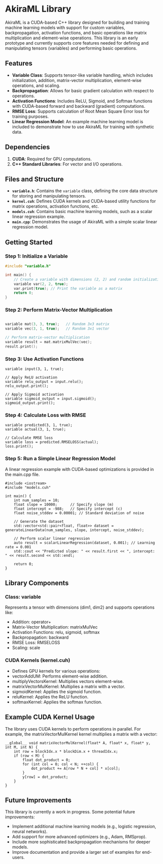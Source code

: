 # AkiraML Library

AkiraML is a CUDA-based C++ library designed for building and training machine learning models with support for custom variables, backpropagation, activation functions, and basic operations like matrix multiplication and element-wise operations. This library is an early prototype and currently supports core features needed for defining and manipulating tensors (variables) and performing basic operations.

## Features
- **Variable Class**: Supports tensor-like variable handling, which includes initialization, addition, matrix-vector multiplication, element-wise operations, and scaling.
- **Backpropagation**: Allows for basic gradient calculation with respect to operations.
- **Activation Functions**: Includes ReLU, Sigmoid, and Softmax functions with CUDA-based forward and backward (gradient) computations.
- **RMSE Loss**: Supports calculation of Root Mean Square Error loss for training purposes.
- **Linear Regression Model**: An example machine learning model is included to demonstrate how to use AkiraML for training with synthetic data.

## Dependencies
1. **CUDA**: Required for GPU computations.
2. **C++ Standard Libraries**: For vector and I/O operations.

## Files and Structure
- **`variable.h`**: Contains the `variable` class, defining the core data structure for storing and manipulating tensors.
- **`kernel.cuh`**: Defines CUDA kernels and CUDA-based utility functions for matrix operations, activation functions, etc.
- **`models.cuh`**: Contains basic machine learning models, such as a scalar linear regression example.
- **`main.cpp`**: Demonstrates the usage of AkiraML with a simple scalar linear regression model.

## Getting Started

### Step 1: Initialize a Variable
```cpp
#include "variable.h"

int main() {
    // Create a variable with dimensions (2, 2) and random initialization
    variable var(2, 2, true);
    var.print(true); // Print the variable as a matrix
    return 0;
}
```

### Step 2: Perform Matrix-Vector Multiplication
```cpp

variable mat(3, 3, true);   // Random 3x3 matrix
variable vec(3, 1, true);   // Random 3x1 vector

// Perform matrix-vector multiplication
variable result = mat.matrixMulVec(vec);
result.print();
```
### Step 3: Use Activation Functions

```
variable input(3, 1, true);

// Apply ReLU activation
variable relu_output = input.relu();
relu_output.print();

// Apply Sigmoid activation
variable sigmoid_output = input.sigmoid();
sigmoid_output.print();

```
### Step 4: Calculate Loss with RMSE
```
variable predicted(3, 1, true);
variable actual(3, 1, true);

// Calculate RMSE loss
variable loss = predicted.RMSELOSS(actual);
loss.print();
```
### Step 5: Run a Simple Linear Regression Model
A linear regression example with CUDA-based optimizations is provided in the main.cpp file.
```
#include <iostream>
#include "models.cuh"

int main() {
    int num_samples = 10;
    float slope = 10000;      // Specify slope (m)
    float intercept = -988;   // Specify intercept (c)
    float noise_stddev = 0.00001; // Standard deviation of noise

    // Generate the dataset
    std::vector<std::pair<float, float>> dataset = generateLinearData(num_samples, slope, intercept, noise_stddev);

    // Perform scalar linear regression
    auto result = scalarLinearRegression(dataset, 0.001); // Learning rate = 0.001
    std::cout << "Predicted slope: " << result.first << ", intercept: " << result.second << std::endl;

    return 0;
}
```
## Library Components
### Class: variable
Represents a tensor with dimensions (dim1, dim2) and supports operations like:

- Addition: operator+
- Matrix-Vector Multiplication: matrixMulVec
- Activation Functions: relu, sigmoid, softmax
- Backpropagation: backward
- RMSE Loss: RMSELOSS
- Scaling: scale
### CUDA Kernels (kernel.cuh)
- Defines GPU kernels for various operations:
- vectorAddUM: Performs element-wise addition.
- multiplyVectorsKernel: Multiplies vectors element-wise.
- matrixVectorMulKernel: Multiplies a matrix with a vector.
- sigmoidKernel: Applies the sigmoid function.
- reluKernel: Applies the ReLU function.
- softmaxKernel: Applies the softmax function.
  
## Example CUDA Kernel Usage
The library uses CUDA kernels to perform operations in parallel. For example, the matrixVectorMulKernel kernel multiplies a matrix with a vector:
```
__global__ void matrixVectorMulKernel(float* A, float* x, float* y, int M, int N) {
    int row = blockIdx.x * blockDim.x + threadIdx.x;
    if (row < M) {
        float dot_product = 0;
        for (int col = 0; col < N; ++col) {
            dot_product += A[row * N + col] * x[col];
        }
        y[row] = dot_product;
    }
}
```
## Future Improvements
This library is currently a work in progress. Some potential future improvements:

- Implement additional machine learning models (e.g., logistic regression, neural networks).
- Add support for more advanced optimizers (e.g., Adam, RMSprop).
- Include more sophisticated backpropagation mechanisms for deeper models.
- Improve documentation and provide a larger set of examples for end-users.
